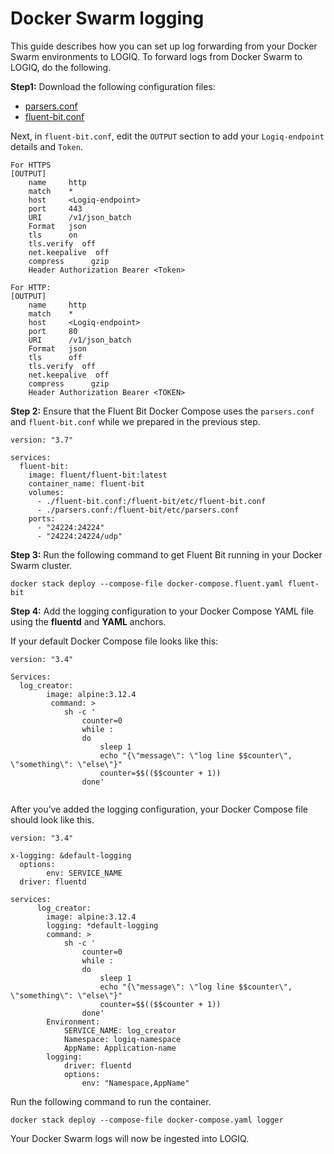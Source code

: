 # Docker Swarm logging

This guide describes how you can set up log forwarding from your Docker Swarm environments to LOGIQ. To forward logs from Docker Swarm to LOGIQ, do the following.

**Step1:** Download the following configuration files:

* [parsers.conf](https://logiq-scripts.s3.ap-south-1.amazonaws.com/parsers.conf)
* [fluent-bit.conf](https://logiq-scripts.s3.ap-south-1.amazonaws.com/fluent-bit-linux-http.conf)

Next, in `fluent-bit.conf`, edit the `OUTPUT` section to add your `Logiq-endpoint` details and `Token`.

```
For HTTPS
[OUTPUT]
    name     http
    match    *
    host     <Logiq-endpoint>
    port     443
    URI      /v1/json_batch
    Format   json
    tls      on
    tls.verify  off
    net.keepalive  off
    compress      gzip
    Header Authorization Bearer <Token>

For HTTP:
[OUTPUT]
    name     http
    match    *
    host     <Logiq-endpoint>
    port     80
    URI      /v1/json_batch
    Format   json
    tls      off
    tls.verify  off
    net.keepalive  off
    compress      gzip
    Header Authorization Bearer <TOKEN>

```

**Step 2:** Ensure that the Fluent Bit Docker Compose uses the `parsers.conf` and `fluent-bit.conf` while we prepared in the previous step.&#x20;

```
version: "3.7"

services:
  fluent-bit:
    image: fluent/fluent-bit:latest
    container_name: fluent-bit
    volumes:
      - ./fluent-bit.conf:/fluent-bit/etc/fluent-bit.conf
      - ./parsers.conf:/fluent-bit/etc/parsers.conf
    ports:
      - "24224:24224"
      - "24224:24224/udp"
```

**Step 3:** Run the following command to get Fluent Bit running in your Docker Swarm cluster.

```
docker stack deploy --compose-file docker-compose.fluent.yaml fluent-bit
```

**Step 4:** Add the logging configuration to your Docker Compose YAML file using the **fluentd** and **YAML** anchors.&#x20;

If your default Docker Compose file looks like this:

```
version: "3.4"

Services:
  log_creator:
        image: alpine:3.12.4
         command: >
            sh -c '
                counter=0
                while :
                do
                    sleep 1
                    echo "{\"message\": \"log line $$counter\", \"something\": \"else\"}"
                    counter=$$(($$counter + 1))
                done'


```

After you’ve added the logging configuration, your Docker Compose file should look like this.

```
version: "3.4"

x-logging: &default-logging
  options:
        env: SERVICE_NAME
  driver: fluentd

services:
      log_creator:
        image: alpine:3.12.4
        logging: *default-logging
        command: >
            sh -c '
                counter=0
                while :
                do
                    sleep 1
                    echo "{\"message\": \"log line $$counter\", \"something\": \"else\"}"
                    counter=$$(($$counter + 1))
                done'
        Environment:
            SERVICE_NAME: log_creator
            Namespace: logiq-namespace
            AppName: Application-name
        logging:
            driver: fluentd
            options:
                env: "Namespace,AppName"
```

Run the following command to run the container.&#x20;

```
docker stack deploy --compose-file docker-compose.yaml logger
```

Your Docker Swarm logs will now be ingested into LOGIQ.
